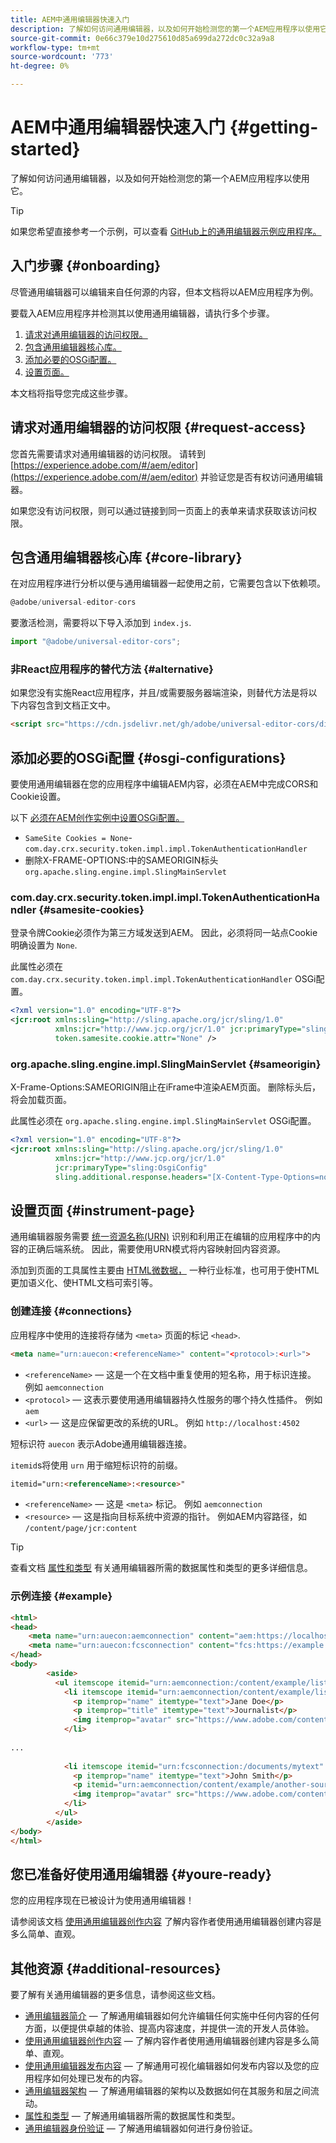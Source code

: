 ```yaml
---
title: AEM中通用编辑器快速入门
description: 了解如何访问通用编辑器，以及如何开始检测您的第一个AEM应用程序以使用它。
source-git-commit: 0e66c379e10d275610d85a699da272dc0c32a9a8
workflow-type: tm+mt
source-wordcount: '773'
ht-degree: 0%

---
```



# AEM中通用编辑器快速入门 {#getting-started}

了解如何访问通用编辑器，以及如何开始检测您的第一个AEM应用程序以使用它。

>[!TIP]
>
>如果您希望直接参考一个示例，可以查看 [GitHub上的通用编辑器示例应用程序。](https://github.com/adobe/universal-editor-sample-editable-app)

## 入门步骤 {#onboarding}

尽管通用编辑器可以编辑来自任何源的内容，但本文档将以AEM应用程序为例。

要载入AEM应用程序并检测其以使用通用编辑器，请执行多个步骤。

1. [请求对通用编辑器的访问权限。](#request-access)
1. [包含通用编辑器核心库。](#core-library)
1. [添加必要的OSGi配置。](#osgi-configurations)
1. [设置页面。](#instrument-page)

本文档将指导您完成这些步骤。

## 请求对通用编辑器的访问权限 {#request-access}

您首先需要请求对通用编辑器的访问权限。 请转到 [https://experience.adobe.com/#/aem/editor](https://experience.adobe.com/#/aem/editor) 并验证您是否有权访问通用编辑器。

如果您没有访问权限，则可以通过链接到同一页面上的表单来请求获取该访问权限。

## 包含通用编辑器核心库 {#core-library}

在对应用程序进行分析以便与通用编辑器一起使用之前，它需要包含以下依赖项。

```javascript
@adobe/universal-editor-cors
```

要激活检测，需要将以下导入添加到 `index.js`.

```javascript
import "@adobe/universal-editor-cors";
```

### 非React应用程序的替代方法 {#alternative}

如果您没有实施React应用程序，并且/或需要服务器端渲染，则替代方法是将以下内容包含到文档正文中。

```html
<script src="https://cdn.jsdelivr.net/gh/adobe/universal-editor-cors/dist/universal-editor-embedded.js" async></script>
```

## 添加必要的OSGi配置 {#osgi-configurations}

要使用通用编辑器在您的应用程序中编辑AEM内容，必须在AEM中完成CORS和Cookie设置。

以下 [必须在AEM创作实例中设置OSGi配置。](/help/implementing/deploying/configuring-osgi.md)

* `SameSite Cookies = None`-`com.day.crx.security.token.impl.impl.TokenAuthenticationHandler`
* 删除X-FRAME-OPTIONS:中的SAMEORIGIN标头 `org.apache.sling.engine.impl.SlingMainServlet`

### com.day.crx.security.token.impl.impl.TokenAuthenticationHandler {#samesite-cookies}

登录令牌Cookie必须作为第三方域发送到AEM。 因此，必须将同一站点Cookie明确设置为 `None`.

此属性必须在 `com.day.crx.security.token.impl.impl.TokenAuthenticationHandler` OSGi配置。

```xml
<?xml version="1.0" encoding="UTF-8"?>
<jcr:root xmlns:sling="http://sling.apache.org/jcr/sling/1.0"
          xmlns:jcr="http://www.jcp.org/jcr/1.0" jcr:primaryType="sling:OsgiConfig"
          token.samesite.cookie.attr="None" />
```

### org.apache.sling.engine.impl.SlingMainServlet {#sameorigin}

X-Frame-Options:SAMEORIGIN阻止在iFrame中渲染AEM页面。 删除标头后，将会加载页面。

此属性必须在 `org.apache.sling.engine.impl.SlingMainServlet` OSGi配置。

```xml
<?xml version="1.0" encoding="UTF-8"?>
<jcr:root xmlns:sling="http://sling.apache.org/jcr/sling/1.0"
          xmlns:jcr="http://www.jcp.org/jcr/1.0"
          jcr:primaryType="sling:OsgiConfig"
          sling.additional.response.headers="[X-Content-Type-Options=nosniff]"/>
```

## 设置页面 {#instrument-page}

通用编辑器服务需要 [统一资源名称(URN)](https://en.wikipedia.org/wiki/Uniform_Resource_Name) 识别和利用正在编辑的应用程序中的内容的正确后端系统。 因此，需要使用URN模式将内容映射回内容资源。

添加到页面的工具属性主要由 [HTML微数据，](https://developer.mozilla.org/en-US/docs/Web/HTML/Microdata) 一种行业标准，也可用于使HTML更加语义化、使HTML文档可索引等。

### 创建连接 {#connections}

应用程序中使用的连接将存储为 `<meta>` 页面的标记 `<head>`.

```html
<meta name="urn:auecon:<referenceName>" content="<protocol>:<url>">
```

* `<referenceName>`  — 这是一个在文档中重复使用的短名称，用于标识连接。 例如 `aemconnection`
* `<protocol>`  — 这表示要使用通用编辑器持久性服务的哪个持久性插件。 例如 `aem`
* `<url>`  — 这是应保留更改的系统的URL。 例如 `http://localhost:4502`

短标识符 `auecon` 表示Adobe通用编辑器连接。

`itemid`s将使用 `urn` 用于缩短标识符的前缀。

```html
itemid="urn:<referenceName>:<resource>"
```

* `<referenceName>`  — 这是 `<meta>` 标记。 例如 `aemconnection`
* `<resource>`  — 这是指向目标系统中资源的指针。 例如AEM内容路径，如 `/content/page/jcr:content`

>[!TIP]
>
>查看文档 [属性和类型](attributes-types.md) 有关通用编辑器所需的数据属性和类型的更多详细信息。

### 示例连接 {#example}

```html
<html>
<head>
    <meta name="urn:auecon:aemconnection" content="aem:https://localhost:4502">
    <meta name="urn:auecon:fcsconnection" content="fcs:https://example.franklin.adobe.com/345fcdd">
</head>
<body>
        <aside>
          <ul itemscope itemid="urn:aemconnection:/content/example/list" itemtype="container">
            <li itemscope itemid="urn:aemconnection/content/example/listitem" itemtype="component">
              <p itemprop="name" itemtype="text">Jane Doe</p>
              <p itemprop="title" itemtype="text">Journalist</p>
              <img itemprop="avatar" src="https://www.adobe.com/content/dam/cc/icons/Adobe_Corporate_Horizontal_Red_HEX.svg" itemtype="image" alt="avatar"/>
            </li>
 
...
 
            <li itemscope itemid="urn:fcsconnection:/documents/mytext" itemtype="component">
              <p itemprop="name" itemtype="text">John Smith</p>
              <p itemid="urn:aemconnection/content/example/another-source" itemprop="title" itemtype="text">Photographer</p>
              <img itemprop="avatar" src="https://www.adobe.com/content/dam/cc/icons/Adobe_Corporate_Horizontal_Red_HEX.svg" itemtype="image" alt="avatar"/>
            </li>
          </ul>
        </aside>
</body>
</html>
```

## 您已准备好使用通用编辑器 {#youre-ready}

您的应用程序现在已被设计为使用通用编辑器！

请参阅该文档 [使用通用编辑器创作内容](authoring.md) 了解内容作者使用通用编辑器创建内容是多么简单、直观。

## 其他资源 {#additional-resources}

要了解有关通用编辑器的更多信息，请参阅这些文档。

* [通用编辑器简介](introduction.md)  — 了解通用编辑器如何允许编辑任何实施中任何内容的任何方面，以便提供卓越的体验、提高内容速度，并提供一流的开发人员体验。
* [使用通用编辑器创作内容](authoring.md)  — 了解内容作者使用通用编辑器创建内容是多么简单、直观。
* [使用通用编辑器发布内容](publishing.md)  — 了解通用可视化编辑器如何发布内容以及您的应用程序如何处理已发布的内容。
* [通用编辑器架构](architecture.md)  — 了解通用编辑器的架构以及数据如何在其服务和层之间流动。
* [属性和类型](attributes-types.md)  — 了解通用编辑器所需的数据属性和类型。
* [通用编辑器身份验证](authentication.md)  — 了解通用编辑器如何进行身份验证。

